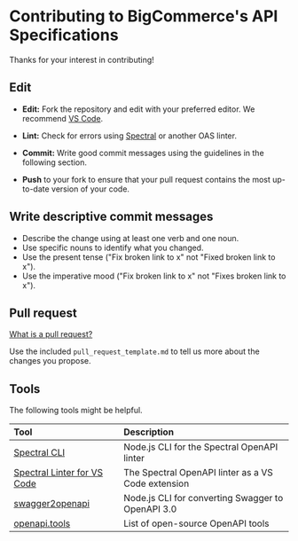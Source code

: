 # Contributing to BigCommerce's API Specifications

Thanks for your interest in contributing!

## Edit

* **Edit:** Fork the repository and edit with your preferred editor. We recommend [VS Code](https://code.visualstudio.com/).
* **Lint:** Check for errors using [Spectral](https://stoplight.io/open-source/spectral) or another OAS linter.

* **Commit:** Write good commit messages using the guidelines in the following section.
* **Push** to your fork to ensure that your pull request contains the most up-to-date version of your code.

## Write descriptive commit messages

* Describe the change using at least one verb and one noun.
* Use specific nouns to identify what you changed.
* Use the present tense ("Fix broken link to x" not "Fixed broken link to x").
* Use the imperative mood ("Fix broken link to x" not "Fixes broken link to x").

## Pull request

[What is a pull request?](https://docs.github.com/en/free-pro-team@latest/github/collaborating-with-issues-and-pull-requests/creating-a-pull-request)

Use the included `pull_request_template.md` to tell us more about the changes you propose.

## Tools

The following tools might be helpful.

| Tool | Description |
|:-----|:------------|
| [Spectral CLI](https://stoplight.io/open-source/spectral) | Node.js CLI for the Spectral OpenAPI linter |
| [Spectral Linter for VS Code](https://marketplace.visualstudio.com/items?itemName=stoplight.spectral)| The Spectral OpenAPI linter as a VS Code extension |
| [swagger2openapi](https://www.npmjs.com/package/swagger2openapi)| Node.js CLI for converting Swagger to OpenAPI 3.0 |
| [openapi.tools](https://openapi.tools/) | List of open-source OpenAPI tools |
